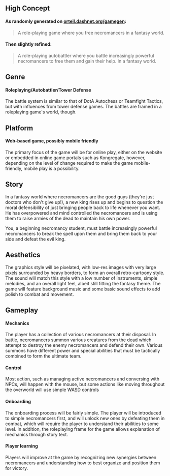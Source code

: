 ## High Concept

#### As randomly generated on [orteil.dashnet.org/gamegen](https://orteil.dashnet.org/gamegen):
> A role-playing game where you free necromancers in a fantasy world.

#### Then slightly refined:
> A role-playing autobattler where you battle increasingly powerful necromancers to free them and gain their help. In a fantasy world.
## Genre

#### Roleplaying/Autobattler/Tower Defense

The battle system is similar to that of DotA Autochess or Teamfight Tactics, but with influences from tower defense games.
The battles are framed in a roleplaying game's world, though.

## Platform

#### Web-based game, possibly mobile friendly

The primary focus of the game will be for online play, either on the website or embedded in online game portals such as Kongregate,
however, depending on the level of change required to make the game mobile-friendly, mobile play is a possibility.

## Story

In a fantasy world where necromancers are the good guys (they're just doctors who don't give up!), 
a new king rises up and begins to question the moral defensibility of just bringing people back to life whenever you want.
He has overpowered and mind controlled the necromancers and is using them to raise armies of the dead to maintain his own power.

You, a beginning necromancy student, must battle increasingly powerful necromancers to break the spell upon them and bring them
back to your side and defeat the evil king.

## Aesthetics

The graphics style will be pixelated, with low-res images with very large pixels surrounded by heavy borders, to form an
overall retro-cartoony style. The sound will match this style with a low number of instruments, simple melodies, and an overall
light feel, albeit still fitting the fantasy theme. The game will feature background music and some basic sound effects to 
add polish to combat and movement.

## Gameplay

#### Mechanics
The player has a collection of various necromancers at their disposal. In battle, necromancers summon various creatures 
from the dead which attempt to destroy the enemy necromancers and defend their own. Various summons have different power
and special abilities that must be tactically combined to form the ultimate team.

#### Control
Most action, such as managing active necromancers and conversing with NPCs, will happen with the mouse, but some actions like moving
throughout the overworld will use simple WASD controls

#### Onboarding
The onboarding process will be fairly simple. The player will be introduced to simple necromancers first, and will unlock
new ones by defeating them in combat, which will require the player to understand their abilities to some level. In addition,
the roleplaying frame for the game allows explanation of mechanics through story text.

#### Player learning
Players will improve at the game by recognizing new synergies between necromancers and understanding how to best organize and 
position them for victory.
